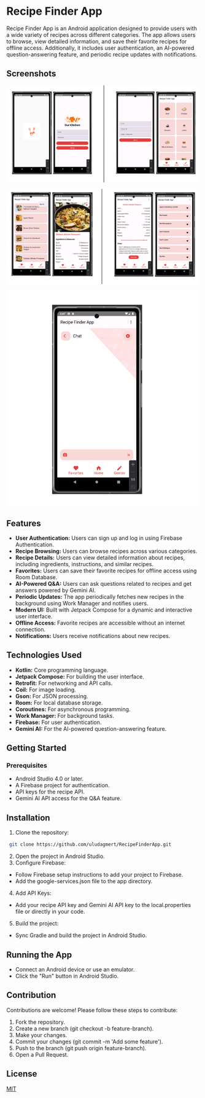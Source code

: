 
# Recipe Finder App

Recipe Finder App is an Android application designed to provide users with a wide variety of recipes across different categories. The app allows users to browse, view detailed information, and save their favorite recipes for offline access. Additionally, it includes user authentication, an AI-powered question-answering feature, and periodic recipe updates with notifications.
  
## Screenshots

![Uygulama Ekran Görüntüsü 1](https://github.com/uludagmert/RecipeFinderApp/blob/master/a.PNG?raw=true)

![Uygulama Ekran Görüntüsü 2](https://github.com/uludagmert/RecipeFinderApp/blob/master/b.PNG?raw=true)

![Uygulama Ekran Görüntüsü 3](https://github.com/uludagmert/RecipeFinderApp/blob/master/c.PNG?raw=true)


## Features

- **User Authentication:** Users can sign up and log in using Firebase Authentication.
- **Recipe Browsing:** Users can browse recipes across various categories.
- **Recipe Details:** Users can view detailed information about recipes, including ingredients, instructions, and similar recipes.
- **Favorites:** Users can save their favorite recipes for offline access using Room Database.
- **AI-Powered Q&A:** Users can ask questions related to recipes and get answers powered by Gemini AI.
- **Periodic Updates:** The app periodically fetches new recipes in the background using Work Manager and notifies users.
- **Modern UI:** Built with Jetpack Compose for a dynamic and interactive user interface.
- **Offline Access:** Favorite recipes are accessible without an internet connection.
- **Notifications:** Users receive notifications about new recipes.

  
## Technologies Used

- **Kotlin:** Core programming language.
- **Jetpack Compose:** For building the user interface.
- **Retrofit:** For networking and API calls.
- **Coil:** For image loading.
- **Gson:** For JSON processing.
- **Room:** For local database storage.
- **Coroutines:** For asynchronous programming.
- **Work Manager:** For background tasks.
- **Firebase:** For user authentication.
- **Gemini AI:** For the AI-powered question-answering feature.
  
## Getting Started
### Prerequisites
- Android Studio 4.0 or later.
- A Firebase project for authentication.
- API keys for the recipe API.
- Gemini AI API access for the Q&A feature.
## Installation 

1. Clone the repository:

```bash 
 git clone https://github.com/uludagmert/RecipeFinderApp.git
```
2. Open the project in Android Studio.
3. Configure Firebase:
- Follow Firebase setup instructions to add your project to Firebase.
- Add the google-services.json file to the app directory.
4. Add API Keys:
- Add your recipe API key and Gemini AI API key to the local.properties file or directly in your code.
5. Build the project:
- Sync Gradle and build the project in Android Studio.

## Running the App
- Connect an Android device or use an emulator.
- Click the "Run" button in Android Studio.
## Contribution

Contributions are welcome! Please follow these steps to contribute:

1. Fork the repository.
2. Create a new branch (git checkout -b feature-branch).
3. Make your changes.
4. Commit your changes (git commit -m 'Add some feature').
5. Push to the branch (git push origin feature-branch).
6. Open a Pull Request.

  
## License

[MIT](https://choosealicense.com/licenses/mit/)


  
